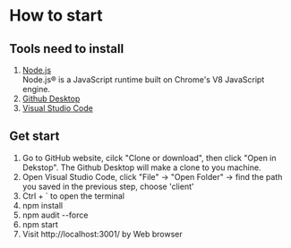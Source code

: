 # How to start
## Tools need to install 
1. [Node.js](https://nodejs.org/en/)</br>
  Node.js® is a JavaScript runtime built on Chrome's V8 JavaScript engine.
2. [Github Desktop](https://desktop.github.com/)
3. [Visual Studio Code](https://code.visualstudio.com/)
## Get start
1. Go to GitHub website, cilck "Clone or download", then click "Open in Dekstop". The Github Desktop will make a clone to you machine.
2. Open Visual Studio Code, click "File" -> "Open Folder" -> find the path you saved in the previous step, choose 'client'
3. Ctrl + ` to open the terminal
4. npm install
5. npm audit --force
6. npm start
7. Visit http://localhost:3001/ by Web browser
